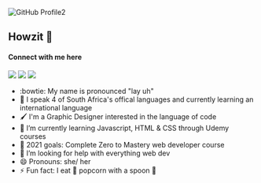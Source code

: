 ![GitHub Profile2](https://user-images.githubusercontent.com/56384040/127631608-5ec068f4-56a0-4bac-81e5-52494d89f3b0.jpg)
## Howzit 👋

#### Connect with me here
<a href="https://twitter.com/litttleleia"><img src="https://img.shields.io/badge/-Twitter-%231da1f2"></a>
<a href="https://www.linkedin.com/in/leah-nkambule-884782a1/"><img src="https://img.shields.io/badge/-Linkedin-%230A66C2"></a>
<a href="https://www.behance.net/litttleleah"><img src="https://img.shields.io/badge/-Behance-%230056ff"></a>

<!--
**LitttleLeah/LitttleLeah** is a ✨ _special_ ✨ repository because its `README.md` (this file) appears on your GitHub profile. 

- 🔭 I’m currently working on ... 
- 👯 I’m looking to collaborate on ...
- 💬 Ask me about
- 📫 How to reach me: ...... -->
- :bowtie: My name is pronounced "lay uh"
- :speech_balloon: I speak 4 of South Africa's offical languages and currently learning an international language
- 🖌 I'm a Graphic Designer interested in the language of code
- 🌱 I’m currently learning Javascript, HTML & CSS through Udemy courses
- 🥅 2021 goals: Complete Zero to Mastery web developer course
- 🤔 I’m looking for help with everything web dev 
- 😄 Pronouns: she/ her 
- ⚡ Fun fact: I eat 🍿 popcorn with a spoon 🥄
